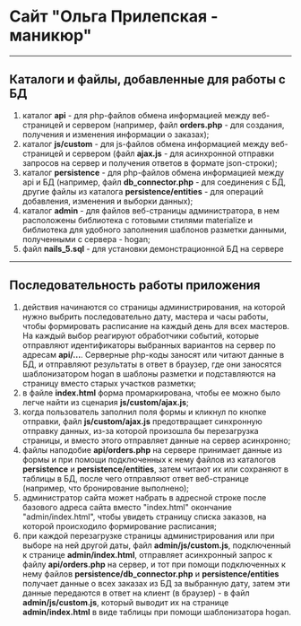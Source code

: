 Сайт "Ольга Прилепская - маникюр"
=====================
***
Каталоги и файлы, добавленные для работы с БД
-----------------------------------
1. каталог **api** - для php-файлов обмена информацией между веб-страницей и сервером (например, файл **orders.php** - для создания, получения и изменения информации о заказах);
2. каталог **js/custom** - для js-файлов обмена информацией между веб-страницей и сервером (файл **ajax.js** - для асинхронной отправки запросов на сервер и получения ответов в формате json-строки);
3. каталог **persistence** - для php-файлов обмена информацией между api и БД (например, файл **db_connector.php** - для соединения с БД, другие файлы из каталога **persistence/entities** - для операций добавления, изменения и выборки данных);
4. каталог **admin** - для файлов веб-страницы администратора, в нем расположены библиотека с готовыми стилями materialize и библиотека для удобного заполнения шаблонов разметки данными, полученными с сервера - hogan;
5. файл **nails_5.sql** - для установки демонстрационной БД на сервере
***
Последовательность работы приложения
-----------------------------------
1. действия начинаются со страницы администрирования, на которой нужно выбрить последовательно дату, мастера и часы работы, чтобы формировать расписание на каждый день для всех мастеров. На каждый выбор реагируют обработчики событий, которые отправляют идентификаторы выбранных вариантов на сервер по адресам **api/...**. Серверные php-коды заносят или читают данные в БД, и отправляют результаты в ответ в браузер, где они заносятся шаблонизатором hogan в шаблоны разметки и подставляются на страницу вместо старых участков разметки;
2. в файле **index.html** форма промаркирована, чтобы ее можно было легче найти из сценария **js/custom/ajax.js**;
3. когда пользователь заполнил поля формы и кликнул по кнопке отправки, файл **js/custom/ajax.js** предотвращает синхронную отправку данных, из-за которой произошла бы перезагрузка страницы, и вместо этого отправляет данные на сервер асинхронно;
4. файлы наподобие **api/orders.php** на сервере принимает данные из формы и при помощи подключенных к нему файлов из каталогов **persistence** и **persistence/entities**, затем читают их или сохраняют в таблицы в БД, после чего отправляют ответ веб-странице (например, что бронирование выполнено);
5. администратор сайта может набрать в адресной строке после базового адреса сайта вместо "index.html" окончание "admin/index.html", чтобы увидеть страницу списка заказов, на которой происходило формирование расписания;
6. при каждой перезагрузке страницы администрирования или при выборе на ней другой даты, файл **admin/js/custom.js**, подключенный к странице **admin/index.html**, отправляет асинхронный запрос к файлу **api/orders.php** на сервер, и тот при помощи подключенных к нему файлов **persistence/db_connector.php** и **persistence/entities** получает данные о всех заказах из БД за выбранную дату, затем эти данные передаются в ответ на клиент (в браузер) - в файл **admin/js/custom.js**, который выводит их на странице **admin/index.html** в виде таблицы при помощи шаблонизатора hogan.
